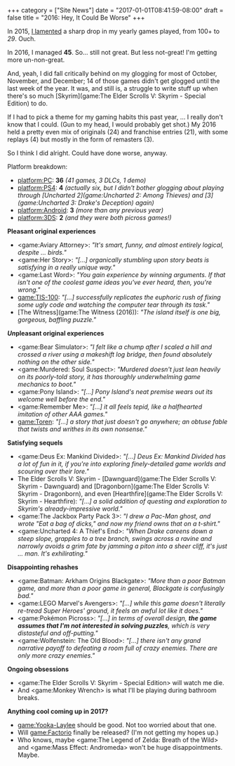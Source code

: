+++
category = ["Site News"]
date = "2017-01-01T08:41:59-08:00"
draft = false
title = "2016: Hey, It Could Be Worse"
+++

In 2015, [I lamented](%site.BaseURL%2016/01/01/2015-a-shameful-embarrassment-of-statistical-failure/) a sharp drop in my yearly games played, from 100+ to <i>29</i>.  Ouch.

In 2016, I managed <b>45</b>.  So... still not great.  But less not-great!  I'm getting more un-non-great.

And, yeah, I did fall critically behind on my glogging for most of October, November, and December; 14 of those games didn't get glogged until the last week of the year.  It was, and still is, a struggle to write stuff up when there's so much [Skyrim](game:The Elder Scrolls V: Skyrim - Special Edition) to do.

If I had to pick a theme for my gaming habits this past year, ... I really don't know that I could.  (Gun to my head, I would probably get shot.)  My 2016 held a pretty even mix of originals (24) and franchise entries (21), with some replays (4) but mostly in the form of remasters (3).

So I think I did alright.  Could have done worse, anyway.

Platform breakdown:

* <platform:PC>: <b>36</b> <i>(41 games, 3 DLCs, 1 demo)</i>
* <platform:PS4>: <b>4</b> <i>(actually six, but I didn't bother glogging about playing through [Uncharted 2](game:Uncharted 2: Among Thieves) and [3](game:Uncharted 3: Drake's Deception) again)</i>
* <platform:Android>: <b>3</b> <i>(more than any previous year)</i>
* <platform:3DS>: <b>2</b> <i>(and they were both picross games!)</i>

<b>Pleasant original experiences</b>

* <game:Aviary Attorney>: <i>"It's smart, funny, and almost entirely logical, despite ... birds."</i>
* <game:Her Story>: <i>"[...] organically stumbling upon story beats is satisfying in a really unique way."</i>
* <game:Last Word>: <i>"You gain experience by winning arguments. If that isn't one of the coolest game ideas you've ever heard, then, you're wrong."</i>
* <game:TIS-100>: <i>"[...] successfully replicates the euphoric rush of fixing some ugly code and watching the computer tear through its task."</i>
* [The Witness](game:The Witness (2016)): <i>"The island itself is one big, gorgeous, baffling puzzle."</i>

<b><i>Un</i>pleasant original experiences</b>

* <game:Bear Simulator>: <i>"I felt like a chump after I scaled a hill and crossed a river using a makeshift log bridge, then found absolutely nothing on the other side."</i>
* <game:Murdered: Soul Suspect>: <i>"Murdered doesn't just lean heavily on its poorly-told story, it has thoroughly underwhelming game mechanics to boot."</i>
* <game:Pony Island>: <i>"[...] Pony Island's neat premise wears out its welcome well before the end."</i>
* <game:Remember Me>: <i>"[...] it all feels tepid, like a halfhearted imitation of other AAA games."</i>
* <game:Toren>: <i>"[...] a story that just doesn't go anywhere; an obtuse fable that twists and writhes in its own nonsense."</i>

<b>Satisfying sequels</b>

* <game:Deus Ex: Mankind Divided>: <i>"[...] Deus Ex: Mankind Divided has a lot of fun in it, if you're into exploring finely-detailed game worlds and scouring over their lore."</i>
* The Elder Scrolls V: Skyrim - [Dawnguard](game:The Elder Scrolls V: Skyrim - Dawnguard) and [Dragonborn](game:The Elder Scrolls V: Skyrim - Dragonborn), and even [Hearthfire](game:The Elder Scrolls V: Skyrim - Hearthfire): <i>"[...] a solid addition of questing and exploration to Skyrim's already-impressive world."</i>
* <game:The Jackbox Party Pack 3>: <i>"I drew a Pac-Man ghost, and wrote "Eat a bag of dicks," and now my friend owns that on a t-shirt."</i>
* <game:Uncharted 4: A Thief's End>: <i>"When Drake careens down a steep slope, grapples to a tree branch, swings across a ravine and narrowly avoids a grim fate by jamming a piton into a sheer cliff, it's just ... man. It's exhilirating."</i>

<b>Disappointing rehashes</b>

* <game:Batman: Arkham Origins Blackgate>: <i>"More than a poor Batman game, and more than a poor game in general, Blackgate is <i>confusingly</i> bad."</i>
* <game:LEGO Marvel's Avengers>: <i>"[...] while this game doesn't <i>literally</i> re-tread Super Heroes' ground, it feels an awful lot like it does."</i>
* <game:Pokémon Picross>: <i>"[...] in terms of overall design, <b>the game assumes that I'm not interested in solving puzzles</b>, which is very distasteful and off-putting."</i>
* <game:Wolfenstein: The Old Blood>: <i>"[...] there isn't any grand narrative payoff to defeating a room full of crazy enemies. There are only more crazy enemies."</i>

<b>Ongoing obsessions</b>

* <game:The Elder Scrolls V: Skyrim - Special Edition> will watch me die.
* And <game:Monkey Wrench> is what I'll be playing during bathroom breaks.

<b>Anything cool coming up in 2017?</b>

* <game:Yooka-Laylee> should be good.  Not too worried about that one.
* Will <game:Factorio> finally be released?  (I'm not getting my hopes up.)
* Who knows, maybe <game:The Legend of Zelda: Breath of the Wild> and <game:Mass Effect: Andromeda> won't be huge disappointments.  Maybe.
